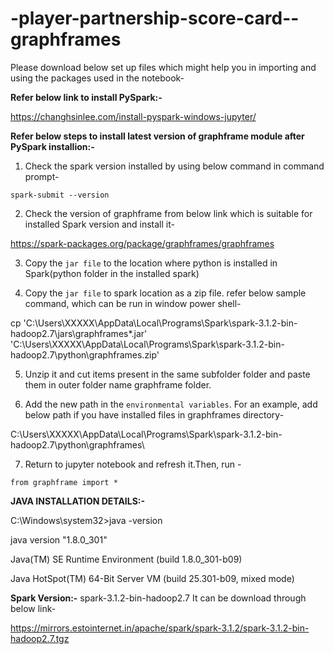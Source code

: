 # -player-partnership-score-card--graphframes

Please download below set up files which might help you in importing and using the packages used in the notebook-


**Refer below link to install PySpark:-**

https://changhsinlee.com/install-pyspark-windows-jupyter/

**Refer below steps to install latest version of graphframe module after PySpark installion:-**

1. Check the spark version installed by using below command in command prompt-

`spark-submit --version`

2. Check the version of graphframe from below link which is suitable for installed Spark version and install it-

https://spark-packages.org/package/graphframes/graphframes


3. Copy the `jar file` to the location where python is installed in Spark(python folder in the installed spark) 

4. Copy the `jar file` to spark location as a zip file. refer below sample command, which can be run in window power shell-

cp 'C:\\Users\\XXXXX\\AppData\\Local\\Programs\\Spark\\spark-3.1.2-bin-hadoop2.7\\jars\\graphframes*.jar' 'C:\\Users\\XXXXX\\AppData\\Local\\Programs\\Spark\\spark-3.1.2-bin-hadoop2.7\\python\\graphframes.zip'

5. Unzip it and cut items present in the same subfolder folder and paste them in outer folder name graphframe folder.

6. Add the new path in the `environmental variables`. For an example, add below path if you have installed files in graphframes directory-

C:\Users\XXXXX\AppData\Local\Programs\Spark\spark-3.1.2-bin-hadoop2.7\python\graphframes\

7. Return to jupyter notebook and refresh it.Then, run -

`from graphframe import *`


**JAVA INSTALLATION DETAILS:-**

C:\Windows\system32>java -version

java version "1.8.0_301"

Java(TM) SE Runtime Environment (build 1.8.0_301-b09)

Java HotSpot(TM) 64-Bit Server VM (build 25.301-b09, mixed mode)

**Spark Version:-** 
spark-3.1.2-bin-hadoop2.7 
It can be download through below link-

https://mirrors.estointernet.in/apache/spark/spark-3.1.2/spark-3.1.2-bin-hadoop2.7.tgz
